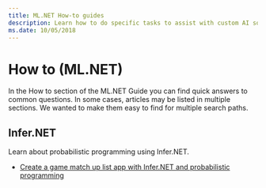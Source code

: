```yaml
---
title: ML.NET How-to guides
description: Learn how to do specific tasks to assist with custom AI solutions creation and Machine Learning integration into your .NET applications.
ms.date: 10/05/2018
---
```

# How to (ML.NET)

In the How to section of the ML.NET Guide you can find quick answers
to common questions. In some cases, articles may
be listed in multiple sections. We wanted to make them easy to find
for multiple search paths.

## Infer.NET

Learn about probabilistic programming using Infer.NET.

- [Create a game match up list app with Infer.NET and probabilistic programming](matchup-app-infer-net.md)
